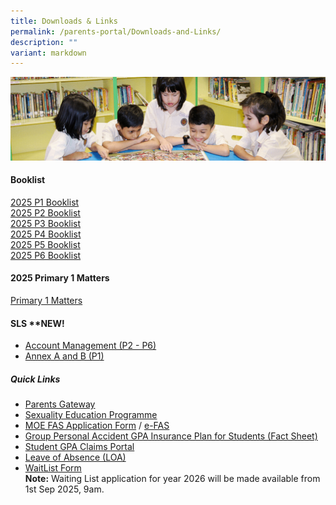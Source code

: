 ```yaml
---
title: Downloads & Links
permalink: /parents-portal/Downloads-and-Links/
description: ""
variant: markdown
---
```

![](/images/banner.gif)


#### **Booklist&nbsp;**
[2025 P1 Booklist](https://drive.google.com/file/d/1BRBph03Vzti8-f4BLgYKHfnr4ObTi9ku/view?usp=drive_link)<br>
[2025 P2 Booklist](https://drive.google.com/file/d/1M5H8BwSTakkNdRA0_oIIVcuECJ_DAbxO/view?usp=drive_link)<br>
[2025 P3 Booklist](https://drive.google.com/file/d/17O2VfV6hRHOUHFNVHY09i9YArWH8G7bh/view?usp=drive_link)<br>
[2025 P4 Booklist](https://drive.google.com/file/d/1WqwUHNZ2IO6QnAzpbzdt3zXfhpztGzSw/view?usp=drive_link)<br>
[2025 P5 Booklist](https://drive.google.com/file/d/15xujIQpNiD0u1pZByHLl5AXmvqF2BNON/view?usp=drive_link)<br>
[2025 P6 Booklist](https://drive.google.com/file/d/1TVIC5Q2XLsabdRDgCQfhneNuZ-jaOWkv/view?usp=drive_link)<br>

#### **2025 Primary 1 Matters&nbsp;**
[Primary 1 Matters](https://go.gov.sg/jyps2025p1)



#### **SLS&nbsp;\*\*NEW!**

*   [Account Management (P2 - P6)](/files/SLS%20AccountManagement.pdf)
*   [Annex A and B (P1)](/files/2Annex%20A%20and%20B%20for%20SLS_P1.pdf)


##### **Quick Links**

*   [Parents Gateway](/files/parentsgateway.pdf)<br>
*   [Sexuality Education Programme](/departments/CCE/Sexuality-Education-Programme-SEd/)<br>
*   [MOE FAS Application Form](/files/MOE_FAS_Application_Form_2025.pdf) / [e-FAS](https://go.gov.sg/moe-efas)<br>
*   [Group Personal Accident GPA Insurance Plan for Students (Fact Sheet)](/files/Product_Fact_Sheet__Year_2025_.pdf)<br>
*   [Student GPA Claims Portal](https://studentgpa.incomegroupins.com.sg/)<br>
*   [Leave of Absence (LOA)](https://go.gov.sg/jypsloa)<br>
*   [WaitList Form](https://go.gov.sg/jypswaitlist)<br>
     **Note:**&nbsp;Waiting List application for year 2026 will be made available from 1st Sep 2025, 9am. 
